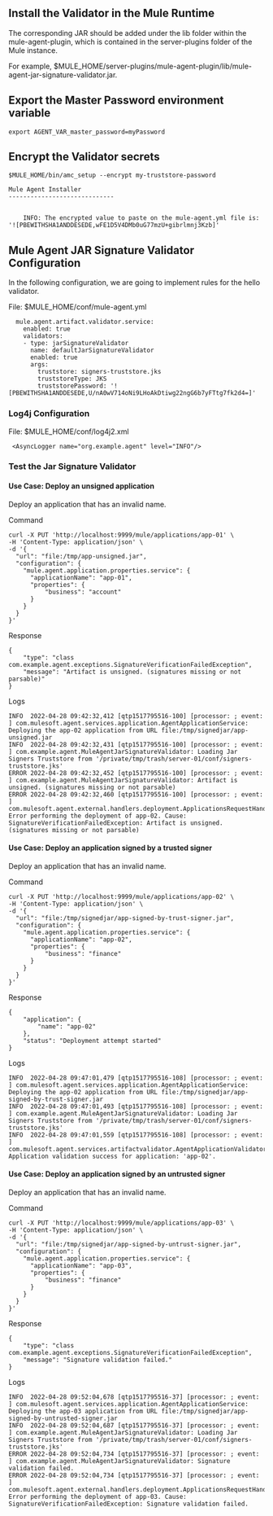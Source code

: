 ## Install the Validator in the Mule Runtime

The corresponding JAR should be added under the lib folder within the mule-agent-plugin, which is contained in the server-plugins folder of the Mule instance.

For example, $MULE_HOME/server-plugins/mule-agent-plugin/lib/mule-agent-jar-signature-validator.jar.

## Export the Master Password environment variable

```
export AGENT_VAR_master_password=myPassword
```

## Encrypt the Validator secrets

```
$MULE_HOME/bin/amc_setup --encrypt my-truststore-password

Mule Agent Installer
-----------------------------


	INFO: The encrypted value to paste on the mule-agent.yml file is: '![PBEWITHSHA1ANDDESEDE,wFE1D5V4DMb0uG77mzU+gibrlmnj3Kzb]'
```

## Mule Agent JAR Signature Validator Configuration

In the following configuration, we are going to implement rules for the hello validator.

File: $MULE_HOME/conf/mule-agent.yml

```
  mule.agent.artifact.validator.service:
    enabled: true
    validators:
    - type: jarSignatureValidator
      name: defaultJarSignatureValidator
      enabled: true
      args:
        truststore: signers-truststore.jks
        truststoreType: JKS
        truststorePassword: '![PBEWITHSHA1ANDDESEDE,U/nA0wV714oNi9LHoAkDtiwg22ngG6b7yFTtg7fk2d4=]'
```

### Log4j Configuration

File: $MULE_HOME/conf/log4j2.xml

```
 <AsyncLogger name="org.example.agent" level="INFO"/>
```

### Test the Jar Signature Validator

#### Use Case: Deploy an unsigned application

Deploy an application that has an invalid name.

Command

```
curl -X PUT 'http://localhost:9999/mule/applications/app-01' \
-H 'Content-Type: application/json' \
-d '{
  "url": "file:/tmp/app-unsigned.jar",
  "configuration": {
    "mule.agent.application.properties.service": {
      "applicationName": "app-01",
      "properties": {
          "business": "account"
      }
    }
  }
}'
```

Response

```
{
    "type": "class com.example.agent.exceptions.SignatureVerificationFailedException",
    "message": "Artifact is unsigned. (signatures missing or not parsable)"
}
```

Logs

```
INFO  2022-04-28 09:42:32,412 [qtp1517795516-100] [processor: ; event: ] com.mulesoft.agent.services.application.AgentApplicationService: Deploying the app-02 application from URL file:/tmp/signedjar/app-unsigned.jar
INFO  2022-04-28 09:42:32,431 [qtp1517795516-100] [processor: ; event: ] com.example.agent.MuleAgentJarSignatureValidator: Loading Jar Signers Truststore from '/private/tmp/trash/server-01/conf/signers-truststore.jks'
ERROR 2022-04-28 09:42:32,452 [qtp1517795516-100] [processor: ; event: ] com.example.agent.MuleAgentJarSignatureValidator: Artifact is unsigned. (signatures missing or not parsable)
ERROR 2022-04-28 09:42:32,460 [qtp1517795516-100] [processor: ; event: ] com.mulesoft.agent.external.handlers.deployment.ApplicationsRequestHandler: Error performing the deployment of app-02. Cause: SignatureVerificationFailedException: Artifact is unsigned. (signatures missing or not parsable)
```

#### Use Case: Deploy an application signed by a trusted signer

Deploy an application that has an invalid name.

Command

```
curl -X PUT 'http://localhost:9999/mule/applications/app-02' \
-H 'Content-Type: application/json' \
-d '{
  "url": "file:/tmp/signedjar/app-signed-by-trust-signer.jar",
  "configuration": {
    "mule.agent.application.properties.service": {
      "applicationName": "app-02",
      "properties": {
          "business": "finance"
      }
    }
  }
}'
```

Response

```
{
    "application": {
        "name": "app-02"
    },
    "status": "Deployment attempt started"
}
```

Logs

```
INFO  2022-04-28 09:47:01,479 [qtp1517795516-108] [processor: ; event: ] com.mulesoft.agent.services.application.AgentApplicationService: Deploying the app-02 application from URL file:/tmp/signedjar/app-signed-by-trust-signer.jar
INFO  2022-04-28 09:47:01,493 [qtp1517795516-108] [processor: ; event: ] com.example.agent.MuleAgentJarSignatureValidator: Loading Jar Signers Truststore from '/private/tmp/trash/server-01/conf/signers-truststore.jks'
INFO  2022-04-28 09:47:01,559 [qtp1517795516-108] [processor: ; event: ] com.mulesoft.agent.services.artifactvalidator.AgentApplicationValidatorService: Application validation success for application: 'app-02'.
```

#### Use Case: Deploy an application signed by an untrusted signer

Deploy an application that has an invalid name.

Command

```
curl -X PUT 'http://localhost:9999/mule/applications/app-03' \
-H 'Content-Type: application/json' \
-d '{
  "url": "file:/tmp/signedjar/app-signed-by-untrust-signer.jar",
  "configuration": {
    "mule.agent.application.properties.service": {
      "applicationName": "app-03",
      "properties": {
          "business": "finance"
      }
    }
  }
}'
```

Response

```
{
    "type": "class com.example.agent.exceptions.SignatureVerificationFailedException",
    "message": "Signature validation failed."
}
```

Logs

```
INFO  2022-04-28 09:52:04,678 [qtp1517795516-37] [processor: ; event: ] com.mulesoft.agent.services.application.AgentApplicationService: Deploying the app-03 application from URL file:/tmp/signedjar/app-signed-by-untrusted-signer.jar
INFO  2022-04-28 09:52:04,687 [qtp1517795516-37] [processor: ; event: ] com.example.agent.MuleAgentJarSignatureValidator: Loading Jar Signers Truststore from '/private/tmp/trash/server-01/conf/signers-truststore.jks'
ERROR 2022-04-28 09:52:04,734 [qtp1517795516-37] [processor: ; event: ] com.example.agent.MuleAgentJarSignatureValidator: Signature validation failed.
ERROR 2022-04-28 09:52:04,734 [qtp1517795516-37] [processor: ; event: ] com.mulesoft.agent.external.handlers.deployment.ApplicationsRequestHandler: Error performing the deployment of app-03. Cause: SignatureVerificationFailedException: Signature validation failed.
```